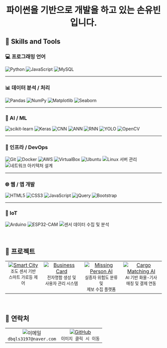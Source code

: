 # <div align="center">파이썬을 기반으로 개발을 하고 있는 손유빈입니다.</div>


## 🌿 Skills and Tools

### 💻 프로그래밍 언어  
![Python](https://img.shields.io/badge/-Python-3776AB?style=flat&logo=Python&logoColor=white)
![JavaScript](https://img.shields.io/badge/-JavaScript-F7DF1E?style=flat&logo=JavaScript&logoColor=black)
![MySQL](https://img.shields.io/badge/-MySQL-4479A1?style=flat&logo=MySQL&logoColor=white)

---

### 📊 데이터 분석 / 처리  
![Pandas](https://img.shields.io/badge/-Pandas-150458?style=flat&logo=pandas&logoColor=white)
![NumPy](https://img.shields.io/badge/-NumPy-013243?style=flat&logo=numpy&logoColor=white)
![Matplotlib](https://img.shields.io/badge/-Matplotlib-11557C?style=flat&logo=python&logoColor=white)
![Seaborn](https://img.shields.io/badge/-Seaborn-42a5f5?style=flat&logo=python&logoColor=white)

---

### 🤖 AI / ML  
![scikit-learn](https://img.shields.io/badge/-scikit--learn-F7931E?style=flat&logo=scikitlearn&logoColor=white)
![Keras](https://img.shields.io/badge/-Keras-D00000?style=flat&logo=keras&logoColor=white)
![CNN](https://img.shields.io/badge/-CNN-795548?style=flat)
![ANN](https://img.shields.io/badge/-ANN-6A1B9A?style=flat)
![RNN](https://img.shields.io/badge/-RNN-283593?style=flat)
![YOLO](https://img.shields.io/badge/-YOLO-black?style=flat&logo=opencv&logoColor=white)
![OpenCV](https://img.shields.io/badge/-OpenCV-5C3EE8?style=flat&logo=OpenCV&logoColor=white)

---

### 🔧 인프라 / DevOps  
![Git](https://img.shields.io/badge/-Git-F05032?style=flat&logo=git&logoColor=white)
![Docker](https://img.shields.io/badge/-Docker-2496ED?style=flat&logo=docker&logoColor=white)
![AWS](https://img.shields.io/badge/-AWS-232F3E?style=flat&logo=amazonaws&logoColor=white)
![VirtualBox](https://img.shields.io/badge/-VirtualBox-183A61?style=flat&logo=virtualbox&logoColor=white)
![Ubuntu](https://img.shields.io/badge/-Ubuntu-E95420?style=flat&logo=ubuntu&logoColor=white)
![Linux 서버 관리](https://img.shields.io/badge/-Linux%20서버%20관리-CC342D?style=flat&logo=linux&logoColor=white)
![네트워크 아키텍처 설계](https://img.shields.io/badge/-네트워크%20아키텍처%20설계-607D8B?style=flat&logo=cisco&logoColor=white)

---

### 🌐 웹 / 앱 개발  
![HTML5](https://img.shields.io/badge/-HTML5-E34F26?style=flat&logo=html5&logoColor=white)
![CSS3](https://img.shields.io/badge/-CSS3-1572B6?style=flat&logo=css3&logoColor=white)
![JavaScript](https://img.shields.io/badge/-JavaScript-F7DF1E?style=flat&logo=javascript&logoColor=black)
![jQuery](https://img.shields.io/badge/-jQuery-0769AD?style=flat&logo=jquery&logoColor=white)
![Bootstrap](https://img.shields.io/badge/-Bootstrap-7952B3?style=flat&logo=bootstrap&logoColor=white)

---

### 🧪 IoT  
![Arduino](https://img.shields.io/badge/-Arduino-00979D?style=flat&logo=arduino&logoColor=white)
![ESP32-CAM](https://img.shields.io/badge/-ESP32--CAM-005F9E?style=flat&logo=espressif&logoColor=white)
![센서 데이터 수집 및 분석](https://img.shields.io/badge/-센서%20데이터%20수집%20및%20분석-455A64?style=flat&logo=sensu&logoColor=white)

<br>

## 🎋 프로젝트

<div align="center">
  <table>
    <tr>
      <td align="center" valign="top" width="200">
        <a href="https://github.com/dbqls3197/smart_city">
          <img src="https://img.shields.io/badge/SMART_CITY-2E8B57?style=for-the-badge&logo=github&logoColor=white" alt="Smart City"/>
        </a><br>
        <sub>조도 센서 기반<br>스마트 가로등 제어</sub>
      </td>
      <td align="center" valign="top" width="200">
        <a href="https://github.com/dbqls3197/individual_project">
          <img src="https://img.shields.io/badge/BUSINESS_CARD-2E8B57?style=for-the-badge&logo=github&logoColor=white" alt="Business Card"/>
        </a><br>
        <sub>전자명함 생성 및<br>사용자 관리 시스템</sub>
      </td>
      <td align="center" valign="top" width="200">
        <a href="https://github.com/ANGIBU/songil">
          <img src="https://img.shields.io/badge/MISSING_PERSON_AI-2E8B57?style=for-the-badge&logo=github&logoColor=white" alt="Missing Person AI"/>
        </a><br>
        <sub>실종자 위험도 분류 및<br>제보 수집 플랫폼</sub>
      </td>
      <td align="center" valign="top" width="200">
        <a href="https://github.com/dbqls3197/Cargo_AI">
          <img src="https://img.shields.io/badge/CARGO_MATCHING_AI-2E8B57?style=for-the-badge&logo=github&logoColor=white" alt="Cargo Matching AI"/>
        </a><br>
        <sub>AI 기반 화물-기사<br>매칭 및 결제 연동</sub>
      </td>
    </tr>
  </table>
</div>



<br>


## 🌱 연락처

<div align="center">
  <table>
    <tr>
      <td align="center">
        <img src="https://img.shields.io/badge/Naver-03C75A?style=for-the-badge&logo=naver&logoColor=white" alt="이메일"/>
        <br>
        <code>dbqls3197@naver.com</code>
      </td>
      <td align="center">
        <a href="https://github.com/dbqls3197">
          <img src="https://img.shields.io/badge/GitHub-100000?style=for-the-badge&logo=github&logoColor=white" alt="GitHub"/>
          <br>
        </a>
        <code>이미지 클릭 시 이동</code>
      </td>
    </tr>
  </table>
</div>
